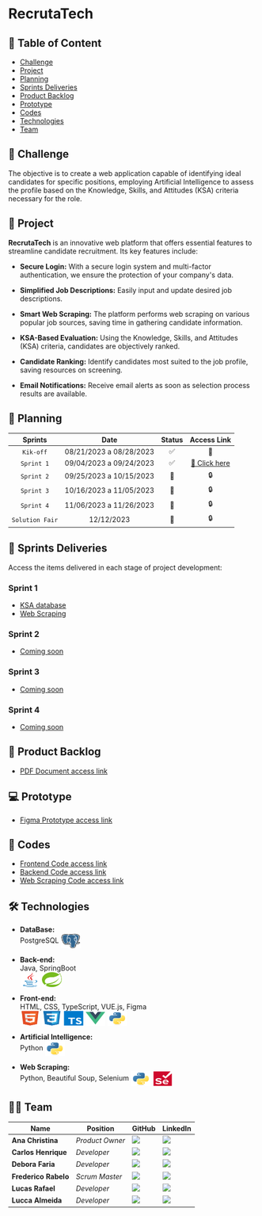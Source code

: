 # RecrutaTech

## 📑 Table of Content
* [Challenge](https://github.com/CodeSquirrel-API/RecrutaTech#-challenge)
* [Project](https://github.com/CodeSquirrel-API/RecrutaTech#-project)
* [Planning](https://github.com/CodeSquirrel-API/RecrutaTech#-planning)
* [Sprints Deliveries](https://github.com/CodeSquirrel-API/RecrutaTech#-sprints-deliveries)
* [Product Backlog](https://github.com/CodeSquirrel-API/RecrutaTech#-product-backlog)
* [Prototype](https://github.com/CodeSquirrel-API/RecrutaTech#-prototype)
* [Codes](https://github.com/CodeSquirrel-API/RecrutaTech#-codes)
* [Technologies](https://github.com/CodeSquirrel-API/RecrutaTech#-technologies)
* [Team](https://github.com/CodeSquirrel-API/RecrutaTech#-team)

## 📌 Challenge
The objective is to create a web application capable of identifying ideal candidates for specific positions, employing Artificial Intelligence to assess the profile based on the Knowledge, Skills, and Attitudes (KSA) criteria necessary for the role.

## 🏁 Project

**RecrutaTech** is an innovative web platform that offers essential features to streamline candidate recruitment. Its key features include:

* **Secure Login:** With a secure login system and multi-factor authentication, we ensure the protection of your company's data.

* **Simplified Job Descriptions:** Easily input and update desired job descriptions.

* **Smart Web Scraping:** The platform performs web scraping on various popular job sources, saving time in gathering candidate information.

* **KSA-Based Evaluation:** Using the Knowledge, Skills, and Attitudes (KSA) criteria, candidates are objectively ranked.

* **Candidate Ranking:** Identify candidates most suited to the job profile, saving resources on screening.

* **Email Notifications:** Receive email alerts as soon as selection process results are available.

## 📅 Planning

| Sprints               |          Date           | Status       | Access Link       |
| :-------------------: | :---------------------: | :--------:   | :---------------: |
|   `Kik-off`           | 08/21/2023 a 08/28/2023 | ✅           | 🚩                |
|   `Sprint 1`          | 09/04/2023 a 09/24/2023 | ✅           | [🔗 Click here](https://github.com/CodeSquirrel-API/RecrutaTech/tree/main/docs/sprints-deliveries/sprint1)       |
|   `Sprint 2`          | 09/25/2023 a 10/15/2023 | 🚧           | 🔒               |    
|   `Sprint 3`          | 10/16/2023 a 11/05/2023 | 🚧           | 🔒               |
|   `Sprint 4`          | 11/06/2023 a 11/26/2023 | 🚧           | 🔒               |
|   `Solution Fair`     | 12/12/2023              | 🚧           | 🔒               |

## 🎁 Sprints Deliveries
Access the items delivered in each stage of project development:

### Sprint 1
* [KSA database](https://github.com/CodeSquirrel-API/RecrutaTech/tree/main/docs/sprints-deliveries/sprint1)
* [Web Scraping](https://github.com/CodeSquirrel-API/RecrutaTech/tree/main/docs/sprints-deliveries/sprint1)

### Sprint 2
* [Coming soon](https://github.com/CodeSquirrel-API/RecrutaTech/tree/main/docs/sprints-deliveries/sprint2)

### Sprint 3
* [Coming soon](https://github.com/CodeSquirrel-API/RecrutaTech/tree/main/docs/sprints-deliveries/sprint3)

### Sprint 4
* [Coming soon](https://github.com/CodeSquirrel-API/RecrutaTech/tree/main/docs/sprints-deliveries/sprint4)

## 📃 Product Backlog
* [PDF Document access link]()

## 💻 Prototype
* [Figma Prototype access link](https://www.figma.com/proto/5QZUAPbahVMfZfRvnEVBPe/API-6-RecrutaTech?type=design&node-id=276-3&t=VdXPKaglrhw11UuY-1&scaling=min-zoom&page-id=0%3A29&mode=design)

## 📃 Codes
* [Frontend Code access link](https://github.com/CodeSquirrel-API/RecrutaTech-FrontEnd)
* [Backend Code access link](https://github.com/CodeSquirrel-API/RecrutaTech-BackEnd)
* [Web Scraping Code access link](https://github.com/CodeSquirrel-API/Scraping)

## 🛠 Technologies

- **DataBase:** <br> PostgreSQL
  <img align="center"  height="30" width="40" src="https://raw.githubusercontent.com/devicons/devicon/master/icons/postgresql/postgresql-original.svg">
  
- **Back-end:** <br> Java, SpringBoot <br>
  <img align="center"  height="30" width="40" src="https://raw.githubusercontent.com/devicons/devicon/master/icons/java/java-original.svg">
  <img align="center"  height="30" width="40" src="https://raw.githubusercontent.com/devicons/devicon/master/icons/spring/spring-original.svg">
      
- **Front-end:** <br>
   HTML, CSS, TypeScript, VUE.js, Figma <br>
  <img align="center"  height="30" width="40" src="https://raw.githubusercontent.com/devicons/devicon/master/icons/html5/html5-original.svg">
  <img align="center"  height="30" width="40" src="https://raw.githubusercontent.com/devicons/devicon/master/icons/css3/css3-original.svg">
  <img align="center"  height="30" width="40" src="https://raw.githubusercontent.com/devicons/devicon/master/icons/typescript/typescript-original.svg">
  <img align="center"  height="30" width="40" src="https://raw.githubusercontent.com/devicons/devicon/master/icons/vuejs/vuejs-original.svg">
  <img align="center"  height="30" width="40" src="https://raw.githubusercontent.com/devicons/devicon/master/icons/python/python-original.svg">

- **Artificial Intelligence:** <br> Python
  <img align="center"  height="30" width="40" src="https://raw.githubusercontent.com/devicons/devicon/master/icons/python/python-original.svg">
  
- **Web Scraping:** <br> Python, Beautiful Soup, Selenium
    <img align="center"  height="30" width="40" src="https://raw.githubusercontent.com/devicons/devicon/master/icons/python/python-original.svg">
    <img align="center"  height="30" width="40" src="https://raw.githubusercontent.com/devicons/devicon/master/icons/selenium/selenium-original.svg">

## 👨‍💻 Team   
| Name           | Position       | GitHub                                    | LinkedIn
|----------------|--------------|-------------------------------------------|-------------------| 
| __Ana Christina__ | *Product Owner* | [![](https://bit.ly/3f9Xo0P)](https://github.com/AnaChristina)    | [![](https://bit.ly/2P1ZogM)](https://www.linkedin.com/in/ana-christina-silva/)
| __Carlos Henrique__ | *Developer* | [![](https://bit.ly/3f9Xo0P)](https://github.com/Carlos-Henrique39)    | [![](https://bit.ly/2P1ZogM)](https://www.linkedin.com/in/carlos-henrique-b-40a4b5108/)
| __Debora Faria__ | *Developer* | [![](https://bit.ly/3f9Xo0P)](https://github.com/deborafaria01)    | [![](https://bit.ly/2P1ZogM)](https://www.linkedin.com/in/debora-faria2109/)
| __Frederico Rabelo__ | *Scrum Master* | [![](https://bit.ly/3f9Xo0P)](https://github.com/fredrbo)    | [![](https://bit.ly/2P1ZogM)](https://www.linkedin.com/in/frederico-rabelo-2abab018a/)
| __Lucas Rafael__ | *Developer* | [![](https://bit.ly/3f9Xo0P)](https://github.com/lucaszrafael)    | [![](https://bit.ly/2P1ZogM)](https://www.linkedin.com/in/lucas-rafael-andrade-barroso/)
| __Lucca Almeida__ | *Developer* | [![](https://bit.ly/3f9Xo0P)](https://github.com/LuccaSantiagoDev)    | [![](https://bit.ly/2P1ZogM)](https://www.linkedin.com/in/lucca-santiago-5244bb1a1/)




